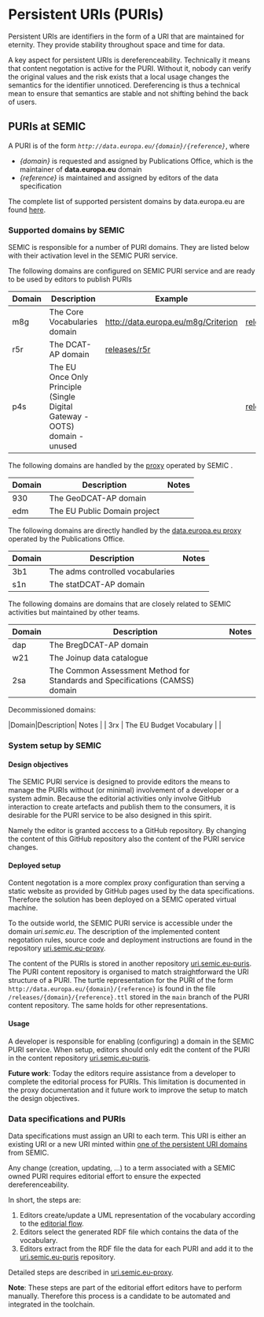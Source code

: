 # Persistent URIs (PURIs)

Persistent URIs are identifiers in the form of a URI that are maintained for eternity. 
They provide stability throughout space and time for data.

A key aspect for persistent URIs is dereferenceability.
Technically it means that content negotation is active for the PURI.
Without it, nobody can verify the original values and the risk exists that a local usage changes the semantics for the identifier unnoticed.
Dereferencing is thus a technical mean to ensure that semantics are stable and not shifting behind the back of users.


## PURIs at SEMIC

A PURI is of the form *`http://data.europa.eu/{domain}/{reference}`*, where 

 - *{domain}* is requested and assigned by Publications Office, which is the maintainer of **data.europa.eu** domain
 - *{reference}* is maintained and assigned by editors of the data specification

The complete list of supported persistent domains by data.europa.eu are found [here](https://data.europa.eu/URI.html).

### Supported domains by SEMIC
SEMIC is responsible for a number of PURI domains. 
They are listed below with their activation level in the SEMIC PURI service.


The following domains are configured on SEMIC PURI service and are ready to be used by editors to publish PURIs 

|Domain|Description|Example|Content|
|---|---|---|---|
|m8g| The Core Vocabularies domain | http://data.europa.eu/m8g/Criterion | [releases/m8g](https://github.com/SEMICeu/uri.semic.eu-puris/tree/main/releases/m8g) |
|r5r| The DCAT-AP domain | [releases/r5r](https://github.com/SEMICeu/uri.semic.eu-puris/tree/main/releases/r5r) |
|p4s| The EU Once Only Principle (Single Digital Gateway - OOTS) domain - unused | | [releases/p4s](https://github.com/SEMICeu/uri.semic.eu-puris/tree/main/releases/p4s) |

The following domains are handled by the [proxy](https://github.com/SEMICeu/uri.semic.eu-proxy) operated by SEMIC .

|Domain|Description| Notes |
| --- | --- | --- | 
|930| The GeoDCAT-AP domain | | 
|edm| The EU Public Domain project  | |

The following domains are directly handled by the [data.europa.eu proxy](http://data.europa.eu) operated by the Publications Office.

|Domain|Description| Notes |
| --- | --- | --- | 
|3b1| The adms controlled vocabularies | |
|s1n| The statDCAT-AP domain | | 

The following domains are domains that are closely related to SEMIC activities but maintained by other teams.

|Domain|Description| Notes |
| --- | --- | --- | 
|dap| The BregDCAT-AP domain | |
|w21| The Joinup data catalogue | |
|2sa| The Common Assessment Method for Standards and Specifications (CAMSS) domain | |


Decommissioned domains:

|Domain|Description| Notes |
| 3rx | The EU Budget Vocabulary | |


### System setup by SEMIC

#### Design objectives

The SEMIC PURI service is designed to provide editors the means to manage the PURIs without (or minimal) involvement of a developer or a system admin.
Because the editorial activities only involve GitHub interaction to create artefacts and publish them to the consumers, it is desirable for the PURI service to be also designed in this spirit.

Namely the editor is granted acccess to a GitHub repository. 
By changing the content of this GitHub repository also the content of the PURI service changes.



#### Deployed setup

Content negotation is a more complex proxy configuration than serving a static website as provided by GitHub pages used by the data specifications.
Therefore the solution has been deployed on a SEMIC operated virtual machine. 

To the outside world, the SEMIC PURI service is accessible under the domain *uri.semic.eu*.
The description of the implemented content negotation rules, source code and deployment instructions are found in the repository [uri.semic.eu-proxy](https://github.com/SEMICeu/uri.semic.eu-proxy). 

The content of the PURIs is stored in another repository [uri.semic.eu-puris](https://github.com/SEMICeu/uri.semic.eu-puris). 
The PURI content repository is organised to match straightforward the URI structure of a PURI.
The turtle representation for the PURI of the form `http://data.europa.eu/{domain}/{reference}` is found in the file `/releases/{domain}/{reference}.ttl` stored in the `main` branch of the PURI content repository.
The same holds for other representations.


#### Usage 

A developer is responsible for enabling (configuring) a domain in the SEMIC PURI service. 
When setup, editors should only edit the content of the PURI in the content repository [uri.semic.eu-puris](https://github.com/SEMICeu/uri.semic.eu-puris). 

**Future work**: Today the editors require assistance from a developer to complete the editorial process for PURIs.
This limitation is documented in the proxy documentation and it future work to improve the setup to match the design objectives.


### Data specifications and PURIs

Data specifications must assign an URI to each term. 
This URI is either an existing URI or a new URI minted within [one of the persistent URI domains](#supported-domains-by-semic) from SEMIC.

Any change (creation, updating, ...) to a term associated with a SEMIC owned PURI requires editorial effort to ensure the expected dereferenceability.

In short, the steps are: 

1. Editors create/update a UML representation of the vocabulary according to the [editorial flow](./editorial_flow.md).
2. Editors select the generated RDF file which contains the data of the vocabulary.
3. Editors extract from the RDF file the data for each PURI and add it to the  [uri.semic.eu-puris](https://github.com/SEMICeu/uri.semic.eu-puris) repository.  

Detailed steps are described in [uri.semic.eu-proxy](https://github.com/SEMICeu/uri.semic.eu-proxy).


**Note**: These steps are part of the editorial effort editors have to perform manually.
Therefore this process is a candidate to be automated and integrated in the toolchain.









